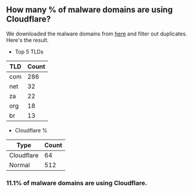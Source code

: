 ## How many % of malware domains are using Cloudflare?


We downloaded the malware domains from [here](https://urlhaus.abuse.ch) and filter out duplicates.
Here's the result.


[//]: # (start replacement)


- Top 5 TLDs

| TLD | Count |
| --- | --- |
| com | 286 |
| net | 32 |
| za | 22 |
| org | 18 |
| br | 13 |


- Cloudflare %

| Type | Count |
| --- | --- |
| Cloudflare | 64 |
| Normal | 512 |


### 11.1% of malware domains are using Cloudflare.